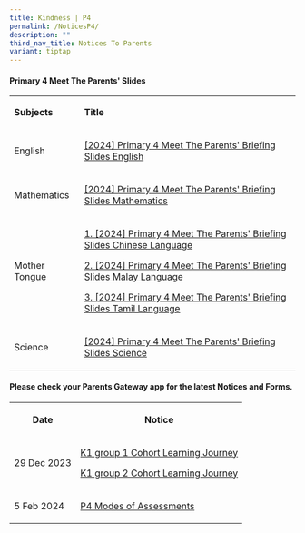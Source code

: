 ```yaml
---
title: Kindness | P4
permalink: /NoticesP4/
description: ""
third_nav_title: Notices To Parents
variant: tiptap
---
```

<h4>Primary 4 Meet The Parents' Slides</h4>
<table>
<tbody>
<tr>
<td rowspan="1" colspan="1">
<p><strong>Subjects</strong>
</p>
</td>
<td rowspan="1" colspan="1">
<p><strong>Title</strong>
</p>
</td>
</tr>
<tr>
<td rowspan="1" colspan="1">
<p>English</p>
</td>
<td rowspan="1" colspan="1">
<p><a href="https://youtu.be/oYvYH8atCZQ" rel="noopener noreferrer nofollow" target="_blank">[2024] Primary 4 Meet The Parents' Briefing Slides English</a>
</p>
</td>
</tr>
<tr>
<td rowspan="1" colspan="1">
<p>Mathematics</p>
</td>
<td rowspan="1" colspan="1">
<p><a href="https://youtu.be/cBOJoo2e4Hw" rel="noopener noreferrer nofollow" target="_blank">[2024] Primary 4 Meet The Parents' Briefing Slides Mathematics</a>
</p>
</td>
</tr>
<tr>
<td rowspan="1" colspan="1">
<p>Mother Tongue</p>
</td>
<td rowspan="1" colspan="1">
<p><a href="https://youtu.be/h7-YF75eId4" rel="noopener noreferrer nofollow" target="_blank">1. [2024] Primary 4 Meet The Parents' Briefing Slides Chinese Language</a>
</p>
<p><a href="https://youtu.be/RK46CFLh6DU" rel="noopener noreferrer nofollow" target="_blank">2. [2024] Primary 4 Meet The Parents' Briefing Slides Malay Language</a>
</p>
<p><a href="https://youtu.be/Cq68gcD4LZo" rel="noopener noreferrer nofollow" target="_blank">3. [2024] Primary 4 Meet The Parents' Briefing Slides Tamil Language</a>
</p>
</td>
</tr>
<tr>
<td rowspan="1" colspan="1">
<p>Science</p>
</td>
<td rowspan="1" colspan="1">
<p><a href="https://youtu.be/UIDbMFdatQA" rel="noopener noreferrer nofollow" target="_blank">[2024] Primary 4 Meet The Parents' Briefing Slides Science</a>
</p>
</td>
</tr>
</tbody>
</table>
<p></p>
<h4>Please check your <strong>Parents Gateway</strong> app for the latest Notices and Forms.</h4>
<table>
<tbody>
<tr>
<th rowspan="1" colspan="1">
<p>Date</p>
</th>
<th rowspan="1" colspan="1">
<p>Notice</p>
</th>
</tr>
<tr>
<td rowspan="1" colspan="1">
<p>29 Dec 2023</p>
</td>
<td rowspan="1" colspan="1">
<p><a href="/files/Letter to parents/Term 1/k1 group 1 cohort_lj.pdf" rel="noopener noreferrer nofollow" target="_blank">K1 group 1 Cohort Learning Journey</a>
</p>
<p><a href="/files/Letter to parents/Term 1/k1 group 2 cohort_lj.pdf" rel="noopener noreferrer nofollow" target="_blank">K1 group 2 Cohort Learning Journey</a>
</p>
</td>
</tr>
<tr>
<td rowspan="1" colspan="1">
<p>5 Feb 2024</p>
</td>
<td rowspan="1" colspan="1">
<p><a href="/files/Letter to parents/Term 1/JWPS_2024_P4_Modes_of_Assessments_Letter_to_Parents.pdf" rel="noopener noreferrer nofollow" target="_blank">P4 Modes of Assessments</a>
</p>
</td>
</tr>
</tbody>
</table>
<p></p>
<p></p>